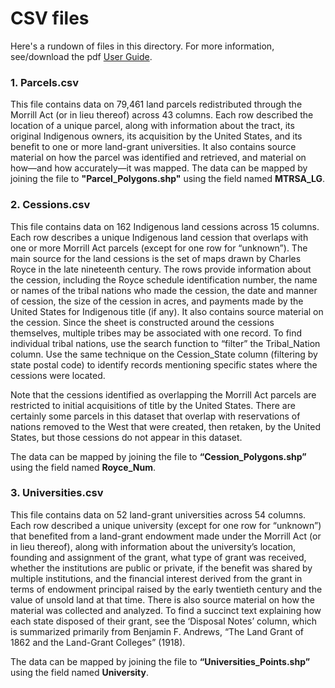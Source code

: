 # CSV files #
Here's a rundown of files in this directory. For more information, see/download the pdf [User Guide](https://github.com/HCNData/landgrabu-data/blob/master/Morrill_Act_of_1862_Indigenous_Land_Parcels_Database/LandGrabU_HCN_April_2020.pdf).

### 1. Parcels.csv ###
This file contains data on 79,461 land parcels redistributed through the Morrill Act (or in lieu thereof) across 43 columns. Each row described the location of a unique parcel, along with information about the tract, its original Indigenous owners, its acquisition by the United States, and its benefit to one or more land-grant universities. It also contains source material on how the parcel was identified and retrieved, and material on how—and how accurately—it was mapped.
The data can be mapped by joining the file to **"Parcel_Polygons.shp"** using the field named **MTRSA_LG**.


### 2. Cessions.csv ### 
This file contains data on 162 Indigenous land cessions across 15 columns. Each row describes a unique Indigenous land cession that overlaps with one or more Morrill Act parcels (except for one row for “unknown”). The main source for the land cessions is the set of maps drawn by Charles Royce in the late nineteenth century. The rows provide information about the cession, including the Royce schedule identification number, the name or names of the tribal nations who made the cession, the date and manner of cession, the size of the cession in acres, and payments made by the United States for Indigenous title (if any). It also contains source material on the cession. Since the sheet is constructed around the cessions themselves, multiple tribes may be associated with one record. To find individual tribal nations, use the search function to “filter” the Tribal_Nation column. Use the same technique on the Cession_State column (filtering by state postal code) to identify records mentioning specific states where the cessions were located.

Note that the cessions identified as overlapping the Morrill Act parcels are restricted to initial acquisitions of title by the United States. There are certainly some parcels in this dataset that overlap with reservations of nations removed to the West that were created, then retaken, by the United States, but those cessions do not appear in this dataset.

The data can be mapped by joining the file to **“Cession_Polygons.shp”** using the field named **Royce_Num**.

### 3. Universities.csv ### 
This file contains data on 52 land-grant universities across 54 columns. Each row described a unique university (except for one row for “unknown”) that benefited from a land-grant endowment made under the Morrill Act (or in lieu thereof), along with information about the university’s location, founding and assignment of the grant, what type of grant was received, whether the institutions are public or private, if the benefit was shared by multiple institutions, and the financial interest derived from the grant in terms of endowment principal raised by the early twentieth century and the value of unsold land at that time. There is also source material on how the material was collected and analyzed. To find a succinct text explaining how each state disposed of their grant, see the ‘Disposal Notes’ column, which is summarized primarily from Benjamin F. Andrews, “The Land Grant of 1862 and the Land-Grant Colleges” (1918).

The data can be mapped by joining the file to **“Universities_Points.shp”** using the field named **University**.
